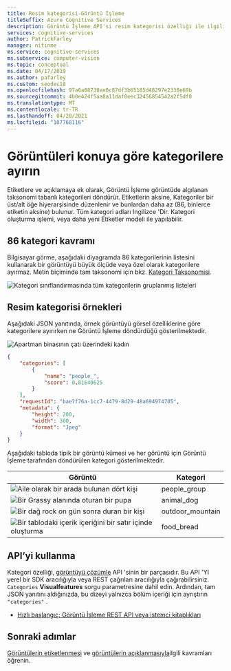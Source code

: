 ```yaml
---
title: Resim kategorisi-Görüntü İşleme
titleSuffix: Azure Cognitive Services
description: Görüntü İşleme API'si resim kategorisi özelliği ile ilgili kavramları öğrenin.
services: cognitive-services
author: PatrickFarley
manager: nitinme
ms.service: cognitive-services
ms.subservice: computer-vision
ms.topic: conceptual
ms.date: 04/17/2019
ms.author: pafarley
ms.custom: seodec18
ms.openlocfilehash: 97a6a08730ae0c87df3b65185d48297e2338e69b
ms.sourcegitcommit: 4b0e424f5aa8a11daf0eec32456854542a2f5df0
ms.translationtype: MT
ms.contentlocale: tr-TR
ms.lasthandoff: 04/20/2021
ms.locfileid: "107768116"
---
```

# <a name="categorize-images-by-subject-matter"></a>Görüntüleri konuya göre kategorilere ayırın

Etiketlere ve açıklamaya ek olarak, Görüntü İşleme görüntüde algılanan taksonomi tabanlı kategorileri döndürür. Etiketlerin aksine, Kategoriler bir üst/alt öğe hiyerarşisinde düzenlenir ve bunlardan daha az (86, binlerce etiketin aksine) bulunur. Tüm kategori adları Ingilizce 'Dir. Kategori oluşturma işlemi, veya daha yeni Etiketler modeli ile yapılabilir.

## <a name="the-86-category-concept"></a>86 kategori kavramı

Bilgisayar görme, aşağıdaki diyagramda 86 kategorilerinin listesini kullanarak bir görüntüyü büyük ölçüde veya özel olarak kategorilere ayırmaz. Metin biçiminde tam taksonomi için bkz. [Kategori Taksonomisi](category-taxonomy.md).

![Kategori sınıflandırmasında tüm kategorilerin gruplanmış listeleri](./Images/analyze_categories-v2.png)

## <a name="image-categorization-examples"></a>Resim kategorisi örnekleri

Aşağıdaki JSON yanıtında, örnek görüntüyü görsel özelliklerine göre kategorilere ayırırken ne Görüntü İşleme döndürdüğü gösterilmektedir.

![Apartman binasının çatı üzerindeki kadın](./Images/woman_roof.png)

```json
{
    "categories": [
        {
            "name": "people_",
            "score": 0.81640625
        }
    ],
    "requestId": "bae7f76a-1cc7-4479-8d29-48a694974705",
    "metadata": {
        "height": 200,
        "width": 300,
        "format": "Jpeg"
    }
}
```

Aşağıdaki tabloda tipik bir görüntü kümesi ve her görüntü için Görüntü İşleme tarafından döndürülen kategori gösterilmektedir.

| Görüntü | Kategori |
|-------|----------|
| ![Aile olarak bir arada bulunan dört kişi](./Images/family_photo.png) | people_group |
| ![Bir Grassy alanında oturan bir pupa](./Images/cute_dog.png) | animal_dog |
| ![Bir dağ rock on gün sonra duran bir kişi](./Images/mountain_vista.png) | outdoor_mountain |
| ![Bir tablodaki içerik içeriğini bir satır içinde oluşturma](./Images/bread.png) | food_bread |

## <a name="use-the-api"></a>API’yi kullanma

Kategori özelliği, [görüntüyü çözümle](https://westcentralus.dev.cognitive.microsoft.com/docs/services/computer-vision-v3-2-ga/operations/56f91f2e778daf14a499f21b) API 'sinin bir parçasıdır. Bu API 'YI yerel bir SDK aracılığıyla veya REST çağrıları aracılığıyla çağırabilirsiniz. `Categories` **Visualfeatures** sorgu parametresine dahil edin. Ardından, tam JSON yanıtını aldığınızda, bu dizeyi yalnızca bölüm içeriği için ayrıştırın `"categories"` .

* [Hızlı başlangıç: Görüntü İşleme REST API veya istemci kitaplıkları](./quickstarts-sdk/client-library.md?pivots=programming-language-csharp)

## <a name="next-steps"></a>Sonraki adımlar

[Görüntülerin etiketlenmesi](concept-tagging-images.md) ve [görüntülerin açıklanmasıyla](concept-describing-images.md)ilgili kavramları öğrenin.
